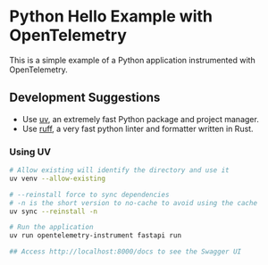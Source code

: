 # Python Hello Example with OpenTelemetry

This is a simple example of a Python application instrumented with OpenTelemetry.

## Development Suggestions

- Use [uv](https://github.com/astral-sh/uv), an extremely fast Python package and project manager.
- Use [ruff](https://astral.sh/ruff), a very fast python linter and formatter written in Rust.

### Using UV

```sh
# Allow existing will identify the directory and use it
uv venv --allow-existing

# --reinstall force to sync dependencies
# -n is the short version to no-cache to avoid using the cache
uv sync --reinstall -n

# Run the application
uv run opentelemetry-instrument fastapi run

## Access http://localhost:8000/docs to see the Swagger UI
```
